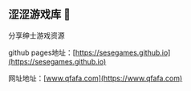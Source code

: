 ## 涩涩游戏库 👋

分享绅士游戏资源

github pages地址：[https://sesegames.github.io](https://sesegames.github.io)

网址地址：[www.qfafa.com](https://www.qfafa.com)
<!--
**sesegames/sesegames** is a ✨ _special_ ✨ repository because its `README.md` (this file) appears on your GitHub profile.

Here are some ideas to get you started:

- 🔭 I’m currently working on ...
- 🌱 I’m currently learning ...
- 👯 I’m looking to collaborate on ...
- 🤔 I’m looking for help with ...
- 💬 Ask me about ...
- 📫 How to reach me: ...
- 😄 Pronouns: ...
- ⚡ Fun fact: ...
-->
